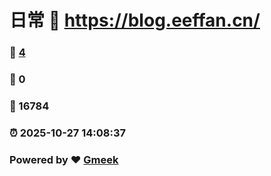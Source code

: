 # 日常 :link: https://blog.eeffan.cn/ 
### :page_facing_up: [4](https://blog.eeffan.cn//tag.html) 
### :speech_balloon: 0 
### :hibiscus: 16784 
### :alarm_clock: 2025-10-27 14:08:37 
### Powered by :heart: [Gmeek](https://github.com/Meekdai/Gmeek)
